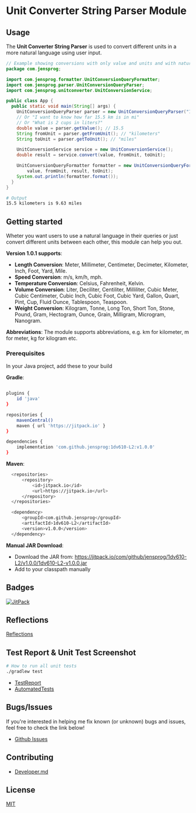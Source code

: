 # Unit Converter String Parser Module

## Usage

The **Unit Converter String Parser** is used to convert different units in a more natural language using user input.

```java
// Example showing conversions with only value and units and with natural language involved
package com.jensprog;

import com.jensprog.formatter.UnitConversionQueryFormatter;
import com.jensprog.parser.UnitConversionQueryParser;
import com.jensprog.unitconverter.UnitConversionService;

public class App {
  public static void main(String[] args) {
    UnitConversionQueryParser parser = new UnitConversionQueryParser("15.5 kilometers to miles");
    // Or "I want to know how far 15.5 km is in mi"
    // Or "What is 2 cups in liters?"
    double value = parser.getValue(); // 15.5
    String fromUnit = parser.getFromUnit(); // "kilometers"
    String toUnit = parser.getToUnit(); // "miles"

    UnitConversionService service = new UnitConversionService();
    double result = service.convert(value, fromUnit, toUnit);

    UnitConversionQueryFormatter formatter = new UnitConversionQueryFormatter(
        value, fromUnit, result, toUnit);
    System.out.println(formatter.format());
  }
}
```

```bash
# Output
15.5 kilometers is 9.63 miles
```

## Getting started

Wheter you want users to use a natural language in their queries or just convert different units between each other, this module can help you out. 

**Version 1.0.1 supports**:

- **Length Conversion**: Meter, Millimeter, Centimeter, Decimeter, Kilometer, Inch, Foot, Yard, Mile.
- **Speed Conversion**: m/s, km/h, mph.
- **Temperature Conversion**: Celsius, Fahrenheit, Kelvin.
- **Volume Conversion**: Liter, Deciliter, Centiliter, Milliliter, Cubic Meter, Cubic Centimeter, Cubic Inch, Cubic Foot, Cubic Yard, Gallon, Quart, Pint, Cup, Fluid Ounce, Tablespoon, Teaspoon.
- **Weight Conversion**: Kilogram, Tonne, Long Ton, Short Ton, Stone, Pound, Gram, Hectogram, Ounce, Grain, Milligram, Microgram, Nanogram.

**Abbreviations**: The module supports abbreviations, e.g. km for kilometer, m for meter, kg for kilogram etc.

### Prerequisites

In your Java project, add these to your build

**Gradle**:

```bash

plugins {
    id 'java'
}

repositories {
    mavenCentral()
    maven { url 'https://jitpack.io' }
}

dependencies {
    implementation 'com.github.jensprog:1dv610-L2:v1.0.0'
}
```

**Maven**:

```bash
  <repositories>
      <repository>
          <id>jitpack.io</id>
          <url>https://jitpack.io</url>
      </repository>
  </repositories>

  <dependency>
      <groupId>com.github.jensprog</groupId>
      <artifactId>1dv610-L2</artifactId>
      <version>v1.0.0</version>
  </dependency>
```

**Manual JAR Download**:

- Download the JAR from: <https://jitpack.io/com/github/jensprog/1dv610-L2/v1.0.0/1dv610-L2-v1.0.0.jar>
- Add to your classpath manually

## Badges

[![JitPack](https://jitpack.io/v/jensprog/1dv610-L2.svg)](https://jitpack.io/#jensprog/1dv610-L2)

## Reflections

[Reflections](docs/Reflections.md)

## Test Report & Unit Test Screenshot

```bash
# How to run all unit tests
./gradlew test
```

- [TestReport](docs/test-reports/TestReport.md)
- [AutomatedTests](docs/images/ModuleTests.png)

## Bugs/Issues

If you're interested in helping me fix known (or unknown) bugs and issues, feel free to check the link below!
- [Github Issues](https://github.com/jensprog/1dv610-L2/issues)

## Contributing

- [Developer.md](DEVELOPER.md)

## License

[MIT](https://choosealicense.com/licenses/mit/)
